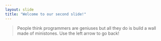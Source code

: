 ```yaml
---
layout: slide
title: "Welcome to our second slide!"
---
```

> People think programmers are geniuses but all they do is build a wall made of ministones.
Use the left arrow to go back!
